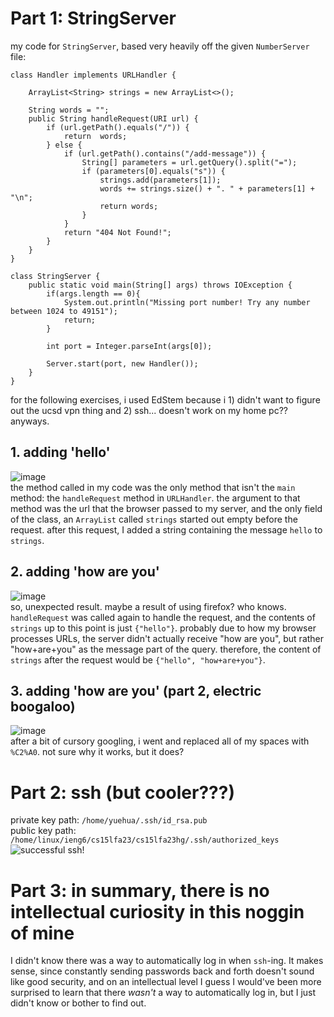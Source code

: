 # Part 1: StringServer
my code for `StringServer`, based very heavily off the given `NumberServer` file:
```
class Handler implements URLHandler {
    
    ArrayList<String> strings = new ArrayList<>();

    String words = "";
    public String handleRequest(URI url) {
        if (url.getPath().equals("/")) {
            return  words;
        } else {
            if (url.getPath().contains("/add-message")) {
                String[] parameters = url.getQuery().split("=");
                if (parameters[0].equals("s")) {
                    strings.add(parameters[1]);
                    words += strings.size() + ". " + parameters[1] + "\n";
                    return words;
                }
            }
            return "404 Not Found!";
        }
    }
}

class StringServer {
    public static void main(String[] args) throws IOException {
        if(args.length == 0){
            System.out.println("Missing port number! Try any number between 1024 to 49151");
            return;
        }

        int port = Integer.parseInt(args[0]);

        Server.start(port, new Handler());
    }
}
```
for the following exercises, i used EdStem because i 1) didn't want to figure out the ucsd vpn thing and 2) ssh... doesn't work on my home pc?? anyways.
## 1. adding 'hello'
![image](https://github.com/yue-hua-x/cse15l-lab-reports/assets/146787492/f83946ac-5ce2-4b74-a707-de8c81626c23)\
the method called in my code was the only method that isn't the `main` method: the `handleRequest` method in `URLHandler`. the argument to that method was the url that the browser passed to my server, and the only field of the class, an `ArrayList` called `strings` started out empty before the request. after this request, I added a string containing the message `hello` to `strings`.

## 2. adding 'how are you'
![image](https://github.com/yue-hua-x/cse15l-lab-reports/assets/146787492/b97aa651-b8f2-4a93-8fd8-eae0b341c071)\
so, unexpected result. maybe a result of using firefox? who knows. `handleRequest` was called again to handle the request, and the contents of `strings` up to this point is just `{"hello"}`. probably due to how my browser processes URLs, the server didn't actually receive "how are you", but rather "how+are+you" as the message part of the query. therefore, the content of `strings` after the request would be `{"hello", "how+are+you"}`.

## 3. adding 'how are you' (part 2, electric boogaloo)
![image](https://github.com/yue-hua-x/cse15l-lab-reports/assets/146787492/3f5f0173-08e8-4931-9d56-70d39b78aba8)\
after a bit of cursory googling, i went and replaced all of my spaces with `%C2%A0`. not sure why it works, but it does?

# Part 2: ssh (but cooler???)
private key path: `/home/yuehua/.ssh/id_rsa.pub`\
public key path: `/home/linux/ieng6/cs15lfa23/cs15lfa23hg/.ssh/authorized_keys`\
![successful ssh!](https://github.com/yue-hua-x/cse15l-lab-reports/assets/146787492/61f6c2a0-b7bb-4809-a265-bf24d40f3bc0)
# Part 3: in summary, there is no intellectual curiosity in this noggin of mine
I didn't know there was a way to automatically log in when `ssh`-ing. It makes sense, since constantly sending passwords back and forth doesn't sound like good security, and on an intellectual level I guess I would've been more surprised to learn that there *wasn't* a way to automatically log in, but I just didn't know or bother to find out.
